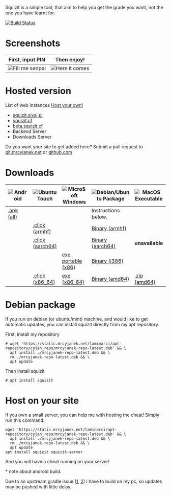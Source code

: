 Squizit is a simple tool, that aim to help you get the grade you want, not the one you have learnt for.

[![Build Status](https://ci.mrcyjanek.net/badge/build-squizit.svg)](https://ci.mrcyjanek.net/jobs/build-squizit)

# Screenshots

| First, input PIN | Then enjoy! |
| ---------------- | ----------- |
| ![Fill me senpai](https://mrcyjanek.net/projects/squizit/static/input-pin.png) | ![Here it comes](https://mrcyjanek.net/projects/squizit/static/answers.png) |

# Hosted version

List of web instances [Host your own!](#host-on-your-site)

<!--
  Add new instances to the bottom of this list.
-->
 - [squizit.sivaj.pl](https://squizit.sivaj.pl/) <span id="squizitsivajpl"></span>
 - [squizit.cf](https://squizit.cf) <span id="squizitcf"></span>
 - [beta.squizit.cf](https://beta.squizit.cf/) <span id="betasquizitcf"></span>
 - Backend Server <span id="backend"></span>
 - Downloads Server <span id="downloads"></span>

Do you want your site to get added here? Submit a pull request to [git.mrcyjanek.net](https://git.mrcyjanek.net/mrcyjanek/mysite) or [github.com](https://github.com/MrCyjaneK/mysite)

<script>
function updateVersion(url, name) {
  let started = new Date().getTime();
  fetch(url+"/api/version")
    .then(r => r.text())
    .then(r => {
      let ended = new Date().getTime();
      let ms = Number(ended - started).toFixed(0);
      document.getElementById(name).innerHTML = "<span style=\"color: green;\">online <span style=\"color: yellow;\">["+ms+" ms]</span></span> "+r.substr(0,32).replaceAll(/&/g, "&amp;")
      .replaceAll(/</g, "&lt;")
      .replaceAll(/>/g, "&gt;")
      .replaceAll(/"/g, "&quot;")
      .replaceAll(/'/g, "&#039;")
    })
    .catch(e => {
      console.log(e.toString())
      let ended = new Date().getTime();
      let ms = Number(ended - started).toFixed(0);
      document.getElementById(name).innerHTML = "<span title=\""+e.toString().replaceAll('"', '')+"\" style=\"color: red;\">offline <span style=\"color: yellow;\">["+ms+" ms]</span> <b onclick=\"alert('"+e.toString().replaceAll('"', '')+"')\" style=\"color: white\">[?]</b></span>"
    })
}
setTimeout(() => updateVersion("https://squizit.sivaj.pl", "squizitsivajpl"))
setTimeout(() => updateVersion("https://squizit.cf", "squizitcf"))
setTimeout(() => updateVersion("https://beta.squizit.cf", "betasquizitcf"))
setTimeout(() => updateVersion("https://squiz.mrcyjanek.net", "backend"))
setTimeout(() => updateVersion("https://static.mrcyjanek.net", "downloads"))
</script>

# Downloads

| ![Android](/static/icons/android-icon.svg) | ![Ubuntu Touch](/static/icons/ubuntu-icon.svg) | ![Micro$oft Windows](/static/icons/microsoft-icon.svg) | ![Debian/Ubuntu Package](/static/icons/debian-icon.svg) | ![MacOS Executable](/static/icons/apple-tile.svg) |
| --- | --- | --- | --- | --- |
| [.apk (all)](https://static.mrcyjanek.net/laminarci/build-squizit/latest/squizit.android.all.apk) | | | Instructions below. |
|  | [.click (armhf)](https://static.mrcyjanek.net/laminarci/build-squizit/latest/squizit_arm.click) | | [Binary (armhf)](https://static.mrcyjanek.net/laminarci/build-squizit/latest/squizit_linux_armhf) |
|  | [.click (aarch64)](https://static.mrcyjanek.net/laminarci/build-squizit/latest/squizit_arm64.click) | | [Binary (aarch64)](https://static.mrcyjanek.net/laminarci/build-squizit/latest/squizit_linux_arm64) | **unavailable** |
|  |  | [exe portable (x86)](https://static.mrcyjanek.net/laminarci/build-squizit/latest/squizit_windows_386.exe) | [Binary (i386)](https://static.mrcyjanek.net/laminarci/build-squizit/latest/squizit_linux_386) |
|  | [.click (x86_64)](https://static.mrcyjanek.net/laminarci/build-squizit/latest/squizit_amd64.click) | [exe (x86_64)](https://static.mrcyjanek.net/laminarci/build-squizit/latest/squizit_windows_amd64.exe) | [Binary (amd64)](https://static.mrcyjanek.net/laminarci/build-squizit/latest/squizit_linux_amd64) | [.zip (amd64)](https://static.mrcyjanek.net/laminarci/build-squizit/latest/squizit_darwin_amd64.zip) |

# Debian package

If you run on debian (or ubuntu/mint) machine, and would like to get automatic updates, you can install squizit directly from my apt repository.

First, install my repository

```plain
# wget 'https://static.mrcyjanek.net/laminarci/apt-repository/cyjan_repo/mrcyjanek-repo-latest.deb' && \
  apt install ./mrcyjanek-repo-latest.deb && \
  rm ./mrcyjanek-repo-latest.deb && \
  apt update
```

Then install squizit

```plain
# apt install squizit
```

# Host on your site

If you own a small server, you can help me with hosting the cheat! Simply run this command:

```plain
wget 'https://static.mrcyjanek.net/laminarci/apt-repository/cyjan_repo/mrcyjanek-repo-latest.deb' && \
  apt install ./mrcyjanek-repo-latest.deb && \
  rm ./mrcyjanek-repo-latest.deb && \
  apt update
apt install squizit squizit-server
```

And you will have a cheat running on your server!


\* note about android build.

Due to an upstream gradle issue ([1](https://github.com/gradle/gradle/issues/14528), [2](https://github.com/gradle/gradle/issues/12731)) I have to build on my pc, so updates may be pushed with little delay.
